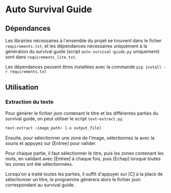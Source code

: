 # Auto Survival Guide


## Dépendances

Les librairies nécessaires à l'ensemble du projet se trouvent dans le ficher `requirements.txt`, et les dépendances nécessaires uniquement à la génération du survival guide (script `auto-survival-guide.py` uniquement) sont dans `requirements_lite.txt`.

Les dépendances peuvent êtres installées avec la commande ```pip install -r requirements.txt```


## Utilisation

### Extraction du texte

Pour générer le fichier json contenant le titre et les différentes parties du survival guide, on peut utiliser le script `text-extract.py`.

```bash
text-extract <image_path> [-o output_file]
```

Ensuite, pour sélectionner une zone de l'image, sélectionnez la avec la souris et appuyez sur [Entree] pour valider.

Pour chaque partie, il faut sélectionner le titre, puis les zones contenant les mots, en validant avec [Entree] à chaque fois, puis [Echap] lorsque toutes les zones ont été sélectionnées.

Lorsqu'on a traité toutes les parties, il suffit d'appuyer sur [C] à la place de sélectionner un titre, le programme génèrera alors le fichier json correspondant au survival guide.